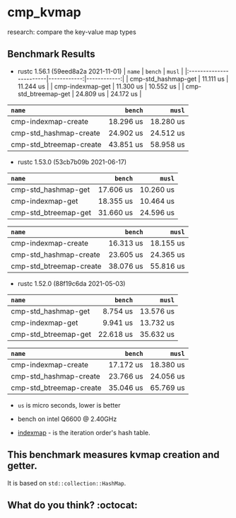 # cmp_kvmap
research: compare the key-value map types

## Benchmark Results

- rustc 1.56.1 (59eed8a2a 2021-11-01)
|         `name`          |   `bench`   |   `musl`    |
|:------------------------|------------:|------------:|
| cmp-std_hashmap-get     |   11.111 us |   11.244 us |
| cmp-indexmap-get        |   11.300 us |   10.552 us |
| cmp-std_btreemap-get    |   24.809 us |   24.172 us |

|         `name`          |   `bench`   |   `musl`    |
|:------------------------|------------:|------------:|
| cmp-indexmap-create     |   18.296 us |   18.280 us |
| cmp-std_hashmap-create  |   24.902 us |   24.512 us |
| cmp-std_btreemap-create |   43.851 us |   58.958 us |


- rustc 1.53.0 (53cb7b09b 2021-06-17)

|         `name`          |   `bench`   |   `musl`    |
|:------------------------|------------:|------------:|
| cmp-std_hashmap-get     |   17.606 us |   10.260 us |
| cmp-indexmap-get        |   18.355 us |   10.464 us |
| cmp-std_btreemap-get    |   31.660 us |   24.596 us |

|         `name`          |   `bench`   |   `musl`    |
|:------------------------|------------:|------------:|
| cmp-indexmap-create     |   16.313 us |   18.155 us |
| cmp-std_hashmap-create  |   23.605 us |   24.365 us |
| cmp-std_btreemap-create |   38.076 us |   55.816 us |

- rustc 1.52.0 (88f19c6da 2021-05-03)

|         `name`          |   `bench`   |   `musl`    |
|:------------------------|------------:|------------:|
| cmp-std_hashmap-get     |    8.754 us |   13.576 us |
| cmp-indexmap-get        |    9.941 us |   13.732 us |
| cmp-std_btreemap-get    |   22.618 us |   35.632 us |

|         `name`          |   `bench`   |   `musl`    |
|:------------------------|------------:|------------:|
| cmp-indexmap-create     |   17.172 us |   18.380 us |
| cmp-std_hashmap-create  |   23.766 us |   24.056 us |
| cmp-std_btreemap-create |   35.046 us |   65.769 us |

- `us` is micro seconds, lower is better
- bench on intel Q6600 @ 2.40GHz

- [indexmap](https://crates.io/crates/indexmap) - is the iteration order's hash table.

## This benchmark measures kvmap creation and getter.

It is based on `std::collection::HashMap`.

## What do you think? :octocat:
